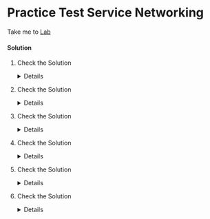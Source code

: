 # Practice Test Service Networking

  Take me to [Lab](https://kodekloud.com/courses/certified-kubernetes-administrator-with-practice-tests/lectures/9816800)

  #### Solution 

  1. Check the Solution

     <details>

      ```
      172.17.0.0/16
      ```
     </details>

  2. Check the Solution

     <details>

      ```
      10.32.0.0/12
      ```
     </details>

  3. Check the Solution

     <details>

      ```
      10.96.0.0/12
      ```
     </details>

  4. Check the Solution

     <details>

      ```
      2
      ```
     </details>

  5. Check the Solution

     <details>

      ```
      iptables
      ```
     </details>

  6. Check the Solution

     <details>

      ```
      using daemonset
      ```
     </details>

